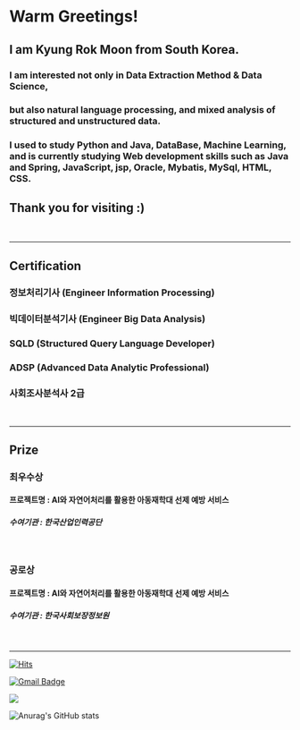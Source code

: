 
# Warm Greetings!
## I am Kyung Rok Moon from South Korea. 

### I am interested not only in Data Extraction Method & Data Science,
### but also natural language processing, and mixed analysis of structured and unstructured data.

### I used to study Python and Java, DataBase, Machine Learning, and is  currently studying Web development skills such as Java and Spring, JavaScript, jsp, Oracle, Mybatis, MySql, HTML, CSS.

## Thank you for visiting :) 
<br>
<hr>

## Certification 
### 정보처리기사 (Engineer Information Processing)
### 빅데이터분석기사 (Engineer Big Data Analysis)
### SQLD (Structured Query Language Developer)
### ADSP (Advanced Data Analytic Professional)
### 사회조사분석사 2급


<br>
<hr>

## Prize
### 최우수상 
#### 프로젝트명 : AI와 자연어처리를 활용한 아동재학대 선제 예방 서비스 
##### 수여기관 : 한국산업인력공단

<br>

### 공로상 
#### 프로젝트명 : AI와 자연어처리를 활용한 아동재학대 선제 예방 서비스 
##### 수여기관 : 한국사회보장정보원
<br>
<hr>

[![Hits](https://hits.seeyoufarm.com/api/count/incr/badge.svg?url=https%3A%2F%2Fgithub.com%2Fsig6774%2Fsig6774&count_bg=%2379C83D&title_bg=%23555555&icon=&icon_color=%2323F63C&title=hits&edge_flat=true)](https://hits.seeyoufarm.com)

[![Gmail Badge](https://img.shields.io/badge/Gmail-d14836?style=flat-square&logo=Gmail&logoColor=white&link=mailto:fpdl6281@gmail.com)](mailto:fpdl6281@gmail.com)

<a href="https://velog.io/@sig6774" target="_blank"><img src="https://img.shields.io/badge/Velog-20c997?style=flat-square&logo=Vimeo&logoColor=white"/></a>


![Anurag's GitHub stats](https://github-readme-stats.vercel.app/api?username=sig6774&show_icons=true&theme=merko)



